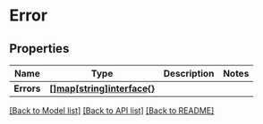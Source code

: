 # Error

## Properties

Name | Type | Description | Notes
------------ | ------------- | ------------- | -------------
**Errors** | [**[]map[string]interface{}**](map[string]interface{}.md) |  | 

[[Back to Model list]](../README.md#documentation-for-models) [[Back to API list]](../README.md#documentation-for-api-endpoints) [[Back to README]](../README.md)



